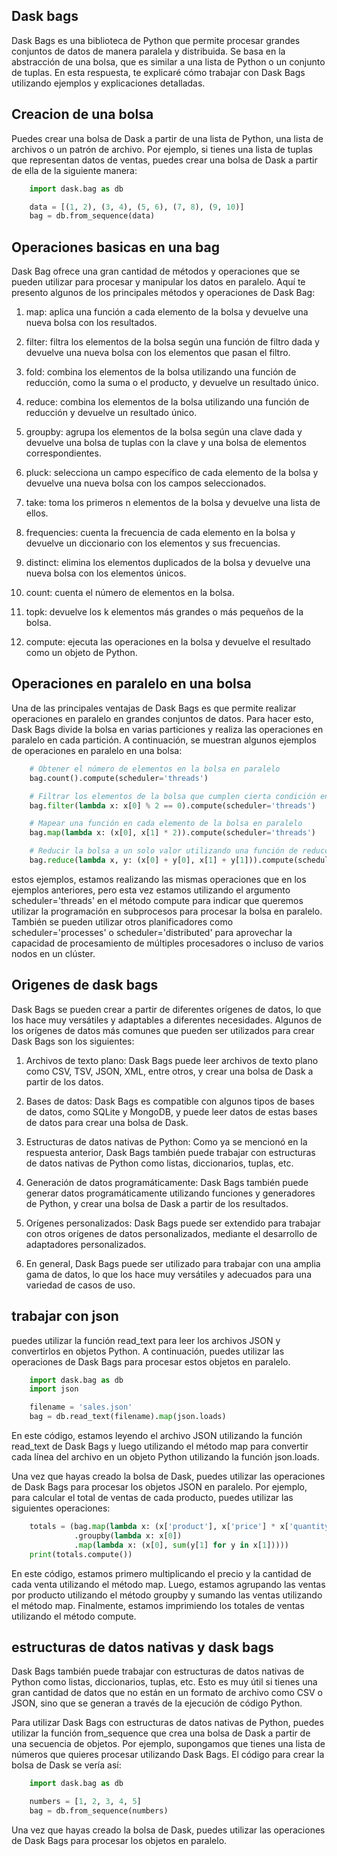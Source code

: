 ## Dask bags

Dask Bags es una biblioteca de Python que permite procesar grandes conjuntos de datos de manera paralela y distribuida. Se basa en la abstracción de una bolsa, que es similar a una lista de Python o un conjunto de tuplas. En esta respuesta, te explicaré cómo trabajar con Dask Bags utilizando ejemplos y explicaciones detalladas.

## Creacion de una bolsa

Puedes crear una bolsa de Dask a partir de una lista de Python, una lista de archivos o un patrón de archivo. Por ejemplo, si tienes una lista de tuplas que representan datos de ventas, puedes crear una bolsa de Dask a partir de ella de la siguiente manera:

```python
    import dask.bag as db

    data = [(1, 2), (3, 4), (5, 6), (7, 8), (9, 10)]
    bag = db.from_sequence(data)
```

## Operaciones basicas en una bag
Dask Bag ofrece una gran cantidad de métodos y operaciones que se pueden utilizar para procesar y manipular los datos en paralelo. Aquí te presento algunos de los principales métodos y operaciones de Dask Bag:

1. map: aplica una función a cada elemento de la bolsa y devuelve una nueva bolsa con los resultados.

2. filter: filtra los elementos de la bolsa según una función de filtro dada y devuelve una nueva bolsa con los elementos que pasan el filtro.

3. fold: combina los elementos de la bolsa utilizando una función de reducción, como la suma o el producto, y devuelve un resultado único.

4. reduce: combina los elementos de la bolsa utilizando una función de reducción y devuelve un resultado único.

5. groupby: agrupa los elementos de la bolsa según una clave dada y devuelve una bolsa de tuplas con la clave y una bolsa de elementos correspondientes.

6. pluck: selecciona un campo específico de cada elemento de la bolsa y devuelve una nueva bolsa con los campos seleccionados.

7. take: toma los primeros n elementos de la bolsa y devuelve una lista de ellos.

8. frequencies: cuenta la frecuencia de cada elemento en la bolsa y devuelve un diccionario con los elementos y sus frecuencias.

9. distinct: elimina los elementos duplicados de la bolsa y devuelve una nueva bolsa con los elementos únicos.

10. count: cuenta el número de elementos en la bolsa.

11. topk: devuelve los k elementos más grandes o más pequeños de la bolsa.

12. compute: ejecuta las operaciones en la bolsa y devuelve el resultado como un objeto de Python.

## Operaciones en paralelo en una bolsa

Una de las principales ventajas de Dask Bags es que permite realizar operaciones en paralelo en grandes conjuntos de datos. Para hacer esto, Dask Bags divide la bolsa en varias particiones y realiza las operaciones en paralelo en cada partición. A continuación, se muestran algunos ejemplos de operaciones en paralelo en una bolsa:

```python
    # Obtener el número de elementos en la bolsa en paralelo
    bag.count().compute(scheduler='threads')

    # Filtrar los elementos de la bolsa que cumplen cierta condición en paralelo
    bag.filter(lambda x: x[0] % 2 == 0).compute(scheduler='threads')

    # Mapear una función en cada elemento de la bolsa en paralelo
    bag.map(lambda x: (x[0], x[1] * 2)).compute(scheduler='threads')

    # Reducir la bolsa a un solo valor utilizando una función de reducción en paralelo
    bag.reduce(lambda x, y: (x[0] + y[0], x[1] + y[1])).compute(scheduler='threads')
```

estos ejemplos, estamos realizando las mismas operaciones que en los ejemplos anteriores, pero esta vez estamos utilizando el argumento scheduler='threads' en el método compute para indicar que queremos utilizar la programación en subprocesos para procesar la bolsa en paralelo. También se pueden utilizar otros planificadores como scheduler='processes' o scheduler='distributed' para aprovechar la capacidad de procesamiento de múltiples procesadores o incluso de varios nodos en un clúster.

## Origenes de dask bags

Dask Bags se pueden crear a partir de diferentes orígenes de datos, lo que los hace muy versátiles y adaptables a diferentes necesidades. Algunos de los orígenes de datos más comunes que pueden ser utilizados para crear Dask Bags son los siguientes:

1. Archivos de texto plano: Dask Bags puede leer archivos de texto plano como CSV, TSV, JSON, XML, entre otros, y crear una bolsa de Dask a partir de los datos.

2. Bases de datos: Dask Bags es compatible con algunos tipos de bases de datos, como SQLite y MongoDB, y puede leer datos de estas bases de datos para crear una bolsa de Dask.

3. Estructuras de datos nativas de Python: Como ya se mencionó en la respuesta anterior, Dask Bags también puede trabajar con estructuras de datos nativas de Python como listas, diccionarios, tuplas, etc.

4. Generación de datos programáticamente: Dask Bags también puede generar datos programáticamente utilizando funciones y generadores de Python, y crear una bolsa de Dask a partir de los resultados.

5. Orígenes personalizados: Dask Bags puede ser extendido para trabajar con otros orígenes de datos personalizados, mediante el desarrollo de adaptadores personalizados.

6. En general, Dask Bags puede ser utilizado para trabajar con una amplia gama de datos, lo que los hace muy versátiles y adecuados para una variedad de casos de uso.

## trabajar con json 

puedes utilizar la función read_text para leer los archivos JSON y convertirlos en objetos Python. A continuación, puedes utilizar las operaciones de Dask Bags para procesar estos objetos en paralelo.

```python
    import dask.bag as db
    import json

    filename = 'sales.json'
    bag = db.read_text(filename).map(json.loads)
```

En este código, estamos leyendo el archivo JSON utilizando la función read_text de Dask Bags y luego utilizando el método map para convertir cada línea del archivo en un objeto Python utilizando la función json.loads.

Una vez que hayas creado la bolsa de Dask, puedes utilizar las operaciones de Dask Bags para procesar los objetos JSON en paralelo. Por ejemplo, para calcular el total de ventas de cada producto, puedes utilizar las siguientes operaciones:

```python 
    totals = (bag.map(lambda x: (x['product'], x['price'] * x['quantity']))  # Multiplicar el precio y la cantidad
              .groupby(lambda x: x[0])                                    # Agrupar por producto
              .map(lambda x: (x[0], sum(y[1] for y in x[1]))))            # Sumar las ventas por producto
    print(totals.compute())
```

En este código, estamos primero multiplicando el precio y la cantidad de cada venta utilizando el método map. Luego, estamos agrupando las ventas por producto utilizando el método groupby y sumando las ventas utilizando el método map. Finalmente, estamos imprimiendo los totales de ventas utilizando el método compute.

## estructuras de datos nativas y dask bags

Dask Bags también puede trabajar con estructuras de datos nativas de Python como listas, diccionarios, tuplas, etc. Esto es muy útil si tienes una gran cantidad de datos que no están en un formato de archivo como CSV o JSON, sino que se generan a través de la ejecución de código Python.

Para utilizar Dask Bags con estructuras de datos nativas de Python, puedes utilizar la función from_sequence que crea una bolsa de Dask a partir de una secuencia de objetos. Por ejemplo, supongamos que tienes una lista de números que quieres procesar utilizando Dask Bags. El código para crear la bolsa de Dask se vería así:

```python
    import dask.bag as db

    numbers = [1, 2, 3, 4, 5]
    bag = db.from_sequence(numbers)

```

Una vez que hayas creado la bolsa de Dask, puedes utilizar las operaciones de Dask Bags para procesar los objetos en paralelo. 